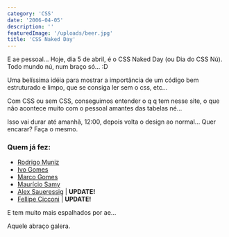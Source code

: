 ```yaml
---
category: 'CSS'
date: '2006-04-05'
description: ''
featuredImage: '/uploads/beer.jpg'
title: 'CSS Naked Day'
---
```


E ae pessoal... Hoje, dia 5 de abril, é o CSS Naked Day (ou Dia do CSS Nú). Todo mundo nú, num braço só... :D

Uma belíssima idéia para mostrar a importância de um código bem estruturado e limpo, que se consiga ler sem o css, etc...

Com CSS ou sem CSS, conseguimos entender o q q tem nesse site, o que não acontece muito com o pessoal amantes das tabelas né...

Isso vai durar até amanhã, 12:00, depois volta o design ao normal... Quer encarar? Faça o mesmo.

### Quem já fez:

- [Rodrigo Muniz](http://rodrigomuniz.com/blog/css-naked-day/)
- [Ivo Gomes](http://www.ivogomes.com/blog/css-naked-day/)
- [Marco Gomes](http://marcogomes.com/blog/2006/peladao/)
- [Maurício Samy](http://www.maujor.com/)
- [Alex Saueressig](http://www.arvoresdeirati.com/) | **UPDATE!**
- [Fellipe Cicconi](http://rockgrafia.com/rs/artigo/css-naked-06/) | **UPDATE!**

E tem muito mais espalhados por ae...

Aquele abraço galera.
